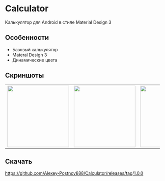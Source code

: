 # Calculator

Калькулятор для Android в стиле Material Design 3

## Особенности

- Базовый калькулятор
- Materal Design 3
- Динамические цвета

## Скриншоты

<div align="center">
  <table>
    <tr>
      <td align="center">
        <img src="https://github.com/user-attachments/assets/5ac2e258-2980-4a4e-8455-f79669fc733f" width="200"/><br/>
      </td>
      <td align="center">
        <img src="https://github.com/user-attachments/assets/6d2e5e7f-7631-4b52-ad3c-a55e0e0e5233" width="200"/><br/>
      </td>
      <td align="center">
        <img src="https://github.com/user-attachments/assets/4d0b2201-a095-445d-970b-7216f4c6d173" width="200""/><br/>
      </td>
      <td align="center">
        <img src="https://github.com/user-attachments/assets/14cf5e1a-de9c-4172-a20f-7eef494c5484" width="200"/><br/>
      </td>
    </tr>
  </table>
</div>

## Скачать

https://github.com/Alexey-Postnov888/Calculator/releases/tag/1.0.0
